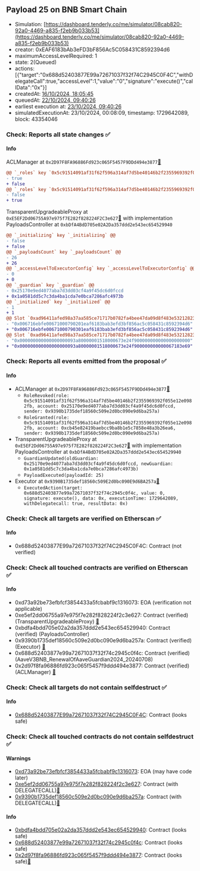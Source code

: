 ## Payload 25 on BNB Smart Chain

- Simulation: [https://dashboard.tenderly.co/me/simulator/08cab820-92a0-4469-a835-f2eb9b033b53](https://dashboard.tenderly.co/me/simulator/08cab820-92a0-4469-a835-f2eb9b033b53)
- creator: 0xEAF6183bAb3eFD3bF856Ac5C058431C8592394d6
- maximumAccessLevelRequired: 1
- state: 2(Queued)
- actions: [{"target":"0x688d52403877E99a72671037f32f74C2945C0F4C","withDelegateCall":true,"accessLevel":1,"value":"0","signature":"execute()","callData":"0x"}]
- createdAt: [16/10/2024, 18:05:45](https://bscscan.com/tx/0xcaf19951828d7f845ca0954aae6724e42580af0079ccc365745456d1f1cb2607)
- queuedAt: [22/10/2024, 09:40:26](https://bscscan.com/tx/0x670ccfc99dfc023c33c03c1579af5a50ec4996c8cda0ca31f5e4e74d570949ce)
- earliest execution at: [23/10/2024, 09:40:26](https://www.epochconverter.com/countdown?q=1729676426)
- simulatedExecutionAt: 23/10/2024, 00:08:09, timestamp: 1729642089, block: 43354046
### Check: Reports all state changes :white_check_mark:

#### Info


ACLManager at `0x2D97F8FA96886Fd923c065F5457F9DDd494e3877`[:ghost:](https://github.com/bgd-labs/aave-address-book "AaveV3BNB.ACL_MANAGER")
```diff
@@ `_roles` key `0x5c91514091af31f62f596a314af7d5be40146b2f2355969392f055e12e0982fb.members.0x25170e9ed4077aba7d3dd03cf4a9f45dc6d0fccd` @@
- true
+ false
@@ `_roles` key `0x5c91514091af31f62f596a314af7d5be40146b2f2355969392f055e12e0982fb.members.0xcb45e82419baebcc9ba8b1e5c7858e48a3b26ea6` @@
- false
+ true
```

TransparentUpgradeableProxy at `0xE5EF2Dd06755A97e975f7E282f828224F2C3e627`[:ghost:](https://github.com/bgd-labs/aave-address-book "GovernanceV3BNB.PAYLOADS_CONTROLLER") with implementation PayloadsController at `0xbDfA4BdD705e02A2Da357ddd2e543ec654529940`
```diff
@@ `_initializing` key `_initializing` @@
- false
+ false
@@ `_payloadsCount` key `_payloadsCount` @@
- 26
+ 26
@@ `_accessLevelToExecutorConfig` key `_accessLevelToExecutorConfig` @@
- 0
+ 0
@@ `_guardian` key `_guardian` @@
- 0x25170e9ed4077aba7d3dd03cf4a9f45dc6d0fccd
+ 0x1a0581dd5c7c3da4ba1cda7e0bca7286afc4973b
@@ `_initialized` key `_initialized` @@
- 1
+ 1
@@ Slot `0xad96411afed98a37aa585ce71717b0782fa4bee47da09d8f483e532128238611` @@
- "0x006716ebfe00671000790201eaf6183bab3efd3bf856ac5c058431c8592394d6"
+ "0x006716ebfe00671000790301eaf6183bab3efd3bf856ac5c058431c8592394d6"
@@ Slot `0xad96411afed98a37aa585ce71717b0782fa4bee47da09d8f483e532128238612` @@
- "0x000000000000000000093a80000001518000673e24f900000000000000000000"
+ "0x000000000000000000093a80000001518000673e24f900000000000067183e69"
```


### Check: Reports all events emitted from the proposal :white_check_mark:

#### Info

- ACLManager at `0x2D97F8FA96886Fd923c065F5457F9DDd494e3877`[:ghost:](https://github.com/bgd-labs/aave-address-book "AaveV3BNB.ACL_MANAGER")
  - `RoleRevoked(role: 0x5c91514091af31f62f596a314af7d5be40146b2f2355969392f055e12e0982fb, account: 0x25170e9ed4077aba7d3dd03cf4a9f45dc6d0fccd, sender: 0x9390b1735def18560c509e2d0bc090e9d6ba257a)`
  - `RoleGranted(role: 0x5c91514091af31f62f596a314af7d5be40146b2f2355969392f055e12e0982fb, account: 0xcb45e82419baebcc9ba8b1e5c7858e48a3b26ea6, sender: 0x9390b1735def18560c509e2d0bc090e9d6ba257a)`
- TransparentUpgradeableProxy at `0xE5EF2Dd06755A97e975f7E282f828224F2C3e627`[:ghost:](https://github.com/bgd-labs/aave-address-book "GovernanceV3BNB.PAYLOADS_CONTROLLER") with implementation PayloadsController at `0xbDfA4BdD705e02A2Da357ddd2e543ec654529940`
  - `GuardianUpdated(oldGuardian: 0x25170e9ed4077aba7d3dd03cf4a9f45dc6d0fccd, newGuardian: 0x1a0581dd5c7c3da4ba1cda7e0bca7286afc4973b)`
  - `PayloadExecuted(payloadId: 25)`
- Executor at `0x9390B1735def18560c509E2d0bc090E9d6BA257a`[:ghost:](https://github.com/bgd-labs/aave-address-book "AaveV3BNB.ACL_ADMIN, GovernanceV3BNB.EXECUTOR_LVL_1")
  - `ExecutedAction(target: 0x688d52403877e99a72671037f32f74c2945c0f4c, value: 0, signature: execute(), data: 0x, executionTime: 1729642089, withDelegatecall: true, resultData: 0x)`

### Check: Check all targets are verified on Etherscan :white_check_mark:

#### Info

- 0x688d52403877E99a72671037f32f74C2945C0F4C: Contract (not verified) 

### Check: Check all touched contracts are verified on Etherscan :white_check_mark:

#### Info

- 0xd73a92be73efbfcf3854433a5fcbabf9c1316073: EOA (verification not applicable)
- 0xe5ef2dd06755a97e975f7e282f828224f2c3e627: Contract (verified) (TransparentUpgradeableProxy) [:ghost:](https://github.com/bgd-labs/aave-address-book "GovernanceV3BNB.PAYLOADS_CONTROLLER")
- 0xbdfa4bdd705e02a2da357ddd2e543ec654529940: Contract (verified) (PayloadsController) 
- 0x9390b1735def18560c509e2d0bc090e9d6ba257a: Contract (verified) (Executor) [:ghost:](https://github.com/bgd-labs/aave-address-book "AaveV3BNB.ACL_ADMIN, GovernanceV3BNB.EXECUTOR_LVL_1")
- 0x688d52403877e99a72671037f32f74c2945c0f4c: Contract (verified) (AaveV3BNB_RenewalOfAaveGuardian2024_20240708) 
- 0x2d97f8fa96886fd923c065f5457f9ddd494e3877: Contract (verified) (ACLManager) [:ghost:](https://github.com/bgd-labs/aave-address-book "AaveV3BNB.ACL_MANAGER")

### Check: Check all targets do not contain selfdestruct :white_check_mark:

#### Info

- [0x688d52403877E99a72671037f32f74C2945C0F4C](https://bscscan.com/address/0x688d52403877E99a72671037f32f74C2945C0F4C): Contract (looks safe)

### Check: Check all touched contracts do not contain selfdestruct :white_check_mark:

#### Warnings

- [0xd73a92be73efbfcf3854433a5fcbabf9c1316073](https://bscscan.com/address/0xd73a92be73efbfcf3854433a5fcbabf9c1316073): EOA (may have code later)
- [0xe5ef2dd06755a97e975f7e282f828224f2c3e627](https://bscscan.com/address/0xe5ef2dd06755a97e975f7e282f828224f2c3e627): Contract (with DELEGATECALL)[:ghost:](https://github.com/bgd-labs/aave-address-book "GovernanceV3BNB.PAYLOADS_CONTROLLER")
- [0x9390b1735def18560c509e2d0bc090e9d6ba257a](https://bscscan.com/address/0x9390b1735def18560c509e2d0bc090e9d6ba257a): Contract (with DELEGATECALL)[:ghost:](https://github.com/bgd-labs/aave-address-book "AaveV3BNB.ACL_ADMIN, GovernanceV3BNB.EXECUTOR_LVL_1")

#### Info

- [0xbdfa4bdd705e02a2da357ddd2e543ec654529940](https://bscscan.com/address/0xbdfa4bdd705e02a2da357ddd2e543ec654529940): Contract (looks safe)
- [0x688d52403877e99a72671037f32f74c2945c0f4c](https://bscscan.com/address/0x688d52403877e99a72671037f32f74c2945c0f4c): Contract (looks safe)
- [0x2d97f8fa96886fd923c065f5457f9ddd494e3877](https://bscscan.com/address/0x2d97f8fa96886fd923c065f5457f9ddd494e3877): Contract (looks safe)[:ghost:](https://github.com/bgd-labs/aave-address-book "AaveV3BNB.ACL_MANAGER")


